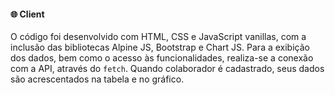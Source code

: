 #### 🌐 Client

O código foi desenvolvido com HTML, CSS e JavaScript vanillas, com a inclusão das bibliotecas Alpine JS, Bootstrap e Chart JS. Para a exibição 
dos dados, bem como o acesso às funcionalidades, realiza-se a conexão com a API, através do `fetch`. Quando colaborador é cadastrado, seus dados 
são acrescentados na tabela e no gráfico.